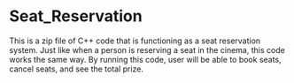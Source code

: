 # Seat_Reservation
This is a zip file of C++ code that is functioning as a seat reservation system. Just like when a person is reserving a seat in the cinema, this code works the same way. By running this code, user will be able to book seats, cancel seats, and see the total prize.
